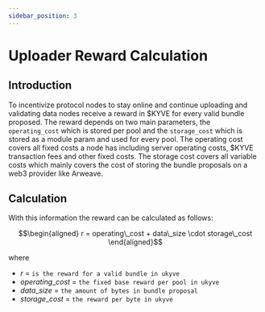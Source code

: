 ```yaml
---
sidebar_position: 3
---
```


# Uploader Reward Calculation

## Introduction

To incentivize protocol nodes to stay online and continue uploading and validating data nodes receive a reward in $KYVE for every valid bundle proposed. The reward depends on two main parameters, the `operating_cost` which is stored per pool and the `storage_cost` which is stored as a module param and used for every pool. The operating cost covers all fixed costs a node has including server operating costs, $KYVE transaction fees and other fixed costs. The storage cost covers all variable costs which mainly covers the cost of storing the bundle proposals on a web3 provider like Arweave.

## Calculation

With this information the reward can be calculated as follows:

$$\begin{aligned}
r = operating\_cost + data\_size \cdot storage\_cost
\end{aligned}$$

where

- $r$ = `is the reward for a valid bundle in ukyve`
- $operating\_cost$ = `the fixed base reward per pool in ukyve`
- $data\_size$ = `the amount of bytes in bundle proposal`
- $storage\_cost$ = `the reward per byte in ukyve`
